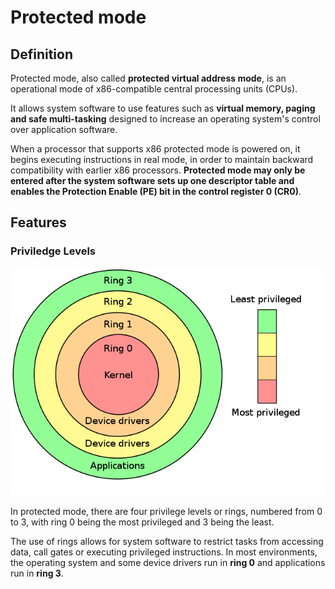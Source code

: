 # Protected mode

## Definition
Protected mode, also called **protected virtual address mode**, is an operational mode of x86-compatible central processing units (CPUs).

It allows system software to use features such as **virtual memory, paging and safe multi-tasking** designed to increase an operating system's control over application software.

When a processor that supports x86 protected mode is powered on, it begins executing instructions in real mode, in order to maintain backward compatibility with earlier x86 processors. **Protected mode may only be entered after the system software sets up one descriptor table and enables the Protection Enable (PE) bit in the control register 0 (CR0)**.

## Features

### Priviledge Levels

![alt text](./image/Priv_rings.svg.png)

In protected mode, there are four privilege levels or rings, numbered from 0 to 3, with ring 0 being the most privileged and 3 being the least.

The use of rings allows for system software to restrict tasks from accessing data, call gates or executing privileged instructions. In most environments, the operating system and some device drivers run in **ring 0** and applications run in **ring 3**.

